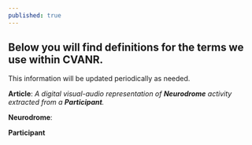 ```yaml
---
published: true
---
```

## Below you will find definitions for the terms we use within CVANR. 
This information will be updated periodically as needed.


**Article**: _A digital visual-audio representation of **Neurodrome** activity extracted from a **Participant**._

**Neurodrome**: 

**Participant**
